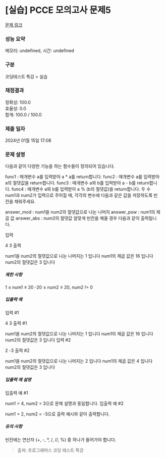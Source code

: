 # [실습] PCCE 모의고사 문제5



[문제 링크](https://campus.programmers.co.kr/tryouts/109973/challenges#) 

### 성능 요약

메모리: undefined, 시간: undefined

### 구분

코딩테스트 특강 > 실습

### 채점결과

정확성: 100.0<br/>효율성: 0.0<br/>합계: 100.0 / 100.0

### 제출 일자

2024년 01월 15일 17:08

### 문제 설명

<p>

다음과 같이 다양한 기능을 하는 함수들이 정의되어 있습니다.

func1 : 매개변수 a를 입력받아 a * a를 return합니다.
func2 : 매개변수 a를 입력받아 a의 절댓값을 return합니다.
func3 : 매개변수 a와 b를 입력받아 a - b를 return합니다.
func4 : 매개변수 a와 b를 입력받아 a % (b의 절댓값)을 return합니다.
두 수 num1과 num2가 입력으로 주어질 때, 각각의 변수에 다음과 같은 값을 저장하도록 빈칸을 채워주세요.

answer_mod : num1을 num2의 절댓값으로 나눈 나머지
answer_pow : num1의 제곱 값
answer_abs : num2의 절댓값
알맞게 빈칸을 채울 경우 다음과 같이 출력됩니다.

입력

4
3
출력

num1을 num2의 절댓값으로 나눈 나머지는 1 입니다
num1의 제곱 값은 16 입니다
num2의 절댓값은 3 입니다

</p>



<h5>제한 사항</h5>
1 ≤ num1 ≤ 20
-20 ≤ num2 ≤ 20, num2 != 0


<h5>입출력 예</h5>
입력 #1

4
3
출력 #1

num1을 num2의 절댓값으로 나눈 나머지는 1 입니다
num1의 제곱 값은 16 입니다
num2의 절댓값은 3 입니다
입력 #2

2
-3
출력 #2

num1을 num2의 절댓값으로 나눈 나머지는 2 입니다
num1의 제곱 값은 4 입니다
num2의 절댓값은 3 입니다

<h5>입출력 예 설명</h5>
입출력 예 #1

num1 = 4, num2 = 3으로 문제 설명과 동일합니다.
입출력 예 #2

num1 = 2, num2 = -3으로 출력 예시와 같이 출력합니다.

<h5>유의 사항</h5>
빈칸에는 연산자 (+, -, *, /, //, %) 중 하나가 들어가야 합니다.

> 출처: 프로그래머스 코딩 테스트 특강